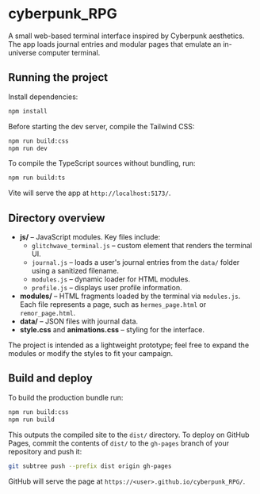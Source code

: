 # cyberpunk_RPG

A small web-based terminal interface inspired by Cyberpunk aesthetics. The app loads journal entries and modular pages that emulate an in-universe computer terminal.

## Running the project

Install dependencies:

```bash
npm install
```

Before starting the dev server, compile the Tailwind CSS:

```bash
npm run build:css
npm run dev
```

To compile the TypeScript sources without bundling, run:

```bash
npm run build:ts
```

Vite will serve the app at `http://localhost:5173/`.

## Directory overview

- **js/** – JavaScript modules. Key files include:
  - `glitchwave_terminal.js` – custom element that renders the terminal UI.
  - `journal.js` – loads a user's journal entries from the `data/` folder using a sanitized filename.
  - `modules.js` – dynamic loader for HTML modules.
  - `profile.js` – displays user profile information.
- **modules/** – HTML fragments loaded by the terminal via `modules.js`. Each file represents a page, such as `hermes_page.html` or `remor_page.html`.
- **data/** – JSON files with journal data.
- **style.css** and **animations.css** – styling for the interface.

The project is intended as a lightweight prototype; feel free to expand the modules or modify the styles to fit your campaign.

## Build and deploy

To build the production bundle run:

```bash
npm run build:css
npm run build
```

This outputs the compiled site to the `dist/` directory. To deploy on GitHub Pages,
commit the contents of `dist/` to the `gh-pages` branch of your repository and push it:

```bash
git subtree push --prefix dist origin gh-pages
```

GitHub will serve the page at `https://<user>.github.io/cyberpunk_RPG/`.
